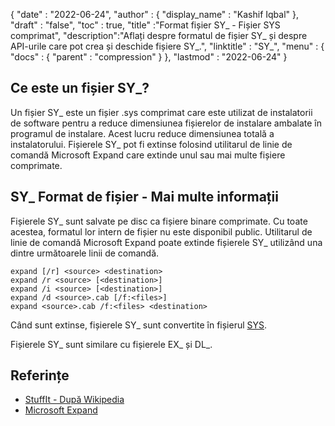 {
  "date" : "2022-06-24",
  "author" : {
    "display_name" : "Kashif Iqbal"
},
  "draft" : "false",
  "toc" : true,
  "title" :"Format fișier SY_ - Fișier SYS comprimat",
  "description":"Aflați despre formatul de fișier SY_ și despre API-urile care pot crea și deschide fișiere SY_.",
  "linktitle" : "SY_",
  "menu" : {
    "docs" : {
      "parent" : "compression"
}
},
  "lastmod" : "2022-06-24"
}

## Ce este un fișier SY_?

Un fișier SY_ este un fișier .sys comprimat care este utilizat de instalatorii de software pentru a reduce dimensiunea fișierelor de instalare ambalate în programul de instalare. Acest lucru reduce dimensiunea totală a instalatorului. Fișierele SY_ pot fi extinse folosind utilitarul de linie de comandă Microsoft Expand care extinde unul sau mai multe fișiere comprimate.

## SY_ Format de fișier - Mai multe informații

Fișierele SY_ sunt salvate pe disc ca fișiere binare comprimate. Cu toate acestea, formatul lor intern de fișier nu este disponibil public. Utilitarul de linie de comandă Microsoft Expand poate extinde fișierele SY_ utilizând una dintre următoarele linii de comandă.

```
expand [/r] <source> <destination>
expand /r <source> [<destination>]
expand /i <source> [<destination>]
expand /d <source>.cab [/f:<files>]
expand <source>.cab /f:<files> <destination>
```
Când sunt extinse, fișierele SY_ sunt convertite în fișierul [SYS](/system/sys/).

Fișierele SY_ sunt similare cu fișierele EX_ și DL_.

## Referințe

* [StuffIt - După Wikipedia](https://en.wikipedia.org/wiki/StuffIt)
* [Microsoft Expand](https://learn.microsoft.com/en-us/windows-server/administration/windows-commands/expand)

